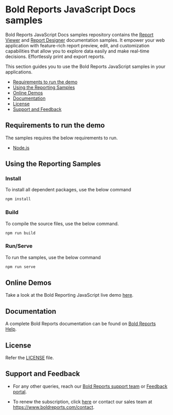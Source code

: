 # Bold Reports JavaScript Docs samples

Bold Reports JavaScript Docs samples repository contains the [Report Viewer](https://www.boldreports.com/embedded-reporting/javascript-report-viewer) and [Report Designer](https://www.boldreports.com/embedded-reporting/javascript-report-designer) documentation samples. It empower your web application with feature-rich report preview, edit, and customization capabilities that allow you to explore data easily and make real-time decisions. Effortlessly print and export reports.

This section guides you to use the Bold Reports JavaScript samples in your applications.

* [Requirements to run the demo](#requirements-to-run-the-demo)
* [Using the Reporting Samples](#using-the-reporting-samples)
* [Online Demos](#online-demos)
* [Documentation](#documentation)
* [License](#license)
* [Support and Feedback](#support-and-feedback)

## Requirements to run the demo

The samples requires the below requirements to run.

* [Node.js](https://nodejs.org)

## Using the Reporting Samples

### Install

To install all dependent packages, use the below command

```bash
npm install
```

### Build

To compile the source files, use the below command.

```bash
npm run build
```

### Run/Serve

To run the samples, use the below command

```bash
npm run serve
```

## Online Demos

Take a look at the Bold Reporting JavaScript live demo [here](https://demos.boldreports.com/home/index.html).

## Documentation

A complete Bold Reports documentation can be found on [Bold Reports Help](https://help.boldreports.com/javascript/).

## License

Refer the [LICENSE](/LICENSE) file.

## Support and Feedback

* For any other queries, reach our [Bold Reports support team](mailto:support@boldreports.com) or [Feedback portal](https://www.boldreports.com/feedback/).

* To renew the subscription, click [here](https://www.boldreports.com/pricing/on-premise) or contact our sales team at <https://www.boldreports.com/contact>.
